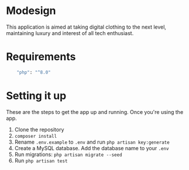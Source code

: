 # Modesign
This application is aimed at taking digital clothing to the next level, maintaining luxury and interest of all tech enthusiast.

# Requirements
```sh
    "php": "^8.0"
```
# Setting it up
These are the steps to get the app up and running. Once you're using the app.

1. Clone the repository
2. `composer install`
3. Rename `.env.example` to `.env` and run `php artisan key:generate`
4. Create a MySQL database. Add the database name to your `.env`
5. Run migrations: `php artisan migrate --seed`
6. Run `php artisan test`
